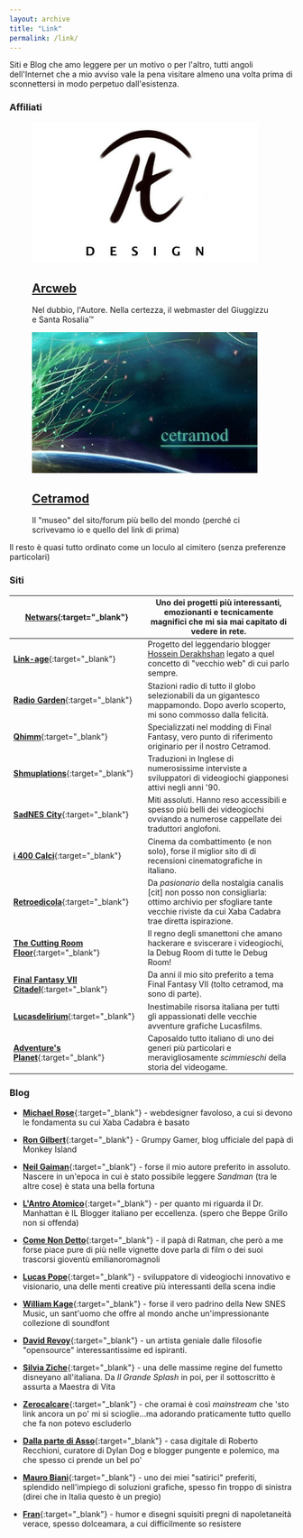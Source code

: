 ```yaml
---
layout: archive
title: "Link"
permalink: /link/
---
```


Siti e Blog che amo leggere per un motivo o per l'altro, tutti angoli dell'Internet che a mio avviso vale la pena visitare almeno una volta prima di sconnettersi in modo perpetuo dall'esistenza.

### <i class="fa fa-bookmark"></i> Affiliati

<figure>
  <a href="http://www.arcweb.it" target="blank"><img src="/images/arcweb.jpg">
  <h2 class="post-title"><i class="fa fa-circle"></i> Arcweb</h2></a>
  <p class="post-excerpt">Nel dubbio, l'Autore. Nella certezza, il webmaster del Giuggizzu e Santa Rosalia™</p>
</figure>

<figure>
  <a href="http://www.arcweb.it/cetramod/backup/home.php" target="blank"><img src="/images/teasercetramod.jpg">
  <h2 class="post-title"><i class="fa fa-circle"></i> Cetramod</h2></a>
  <p class="post-excerpt">Il "museo" del sito/forum più bello del mondo (perché ci scrivevamo io e quello del link di prima)</p>
</figure>

Il resto è quasi tutto ordinato come un loculo al cimitero (senza preferenze particolari)

### <i class="fa fa-globe"></i> Siti

| [**Netwars**](http://netwars-project.com/){:target="_blank"} | Uno dei progetti più interessanti, emozionanti e tecnicamente magnifici che mi sia mai capitato di vedere in rete. |
|------------------------------------------------------------------------------|-----------------------------------------------------------------------------------------------------------------------------------------------------------------------------|
| [**Link-age**](http://newmediasoc.com/projects/link-age/){:target="_blank"} | Progetto del leggendario blogger [Hossein Derakhshan](https://en.wikipedia.org/wiki/Hossein_Derakhshan) legato a quel concetto di "vecchio web" di cui parlo sempre. |
| [**Radio Garden**](http://radio.garden/){:target="_blank"} | Stazioni radio di tutto il globo selezionabili da un gigantesco mappamondo. Dopo averlo scoperto, mi sono commosso dalla felicità. |
| [**Qhimm**](http://forums.qhimm.com/index.php){:target="_blank"} | Specializzati nel modding di Final Fantasy, vero punto di riferimento originario per il nostro Cetramod. |
| [**Shmuplations**](http://shmuplations.com/){:target="_blank"} | Traduzioni in Inglese di numerosissime interviste a sviluppatori di videogiochi giapponesi attivi negli anni '90. |
| [**SadNES City**](http://www.sadnescity.it/){:target="_blank"} | Miti assoluti. Hanno reso accessibili e spesso più belli dei videogiochi ovviando a numerose cappellate dei traduttori anglofoni. |
| [**i 400 Calci**](http://www.i400calci.com/){:target="_blank"} | Cinema da combattimento (e non solo), forse il miglior sito di di recensioni cinematografiche in italiano. |
| [**Retroedicola**](http://www.retroedicola.it/){:target="_blank"} | Da _pasionario_ della nostalgia canalis [cit] non posso non consigliarla: ottimo archivio per sfogliare tante vecchie riviste da cui Xaba Cadabra trae diretta ispirazione. |
| [**The Cutting Room Floor**](https://tcrf.net/){:target="_blank"} | Il regno degli smanettoni che amano hackerare e sviscerare i videogiochi, la Debug Room di tutte le Debug Room! |
| [**Final Fantasy VII Citadel**](http://www.ff7citadel.com){:target="_blank"} | Da anni il mio sito preferito a tema Final Fantasy VII (tolto cetramod, ma sono di parte). |
| [**Lucasdelirium**](http://www.lucasdelirium.it/){:target="_blank"} | Inestimabile risorsa italiana per tutti gli appassionati delle vecchie avventure grafiche Lucasfilms. |
| [**Adventure's Planet**](http://www.adventuresplanet.it/){:target="_blank"} | Caposaldo tutto italiano di uno dei generi più particolari e meravigliosamente _scimmieschi_ della storia del videogame. |

### <i class="fa fa-pencil-alt"></i> Blog

- [**Michael Rose**](https://mademistakes.com/){:target="_blank"} - webdesigner favoloso, a cui si devono le fondamenta su cui Xaba Cadabra è basato

- [**Ron Gilbert**](http://grumpygamer.com/){:target="_blank"} - Grumpy Gamer, blog ufficiale del papà di Monkey Island

- [**Neil Gaiman**](http://www.neilgaiman.com/){:target="_blank"} - forse il mio autore preferito in assoluto. Nascere in un'epoca in cui è stato possibile leggere _Sandman_ (tra le altre cose) è stata una bella fortuna

- [**L'Antro Atomico**](http://docmanhattan.blogspot.it/){:target="_blank"} - per quanto mi riguarda il Dr. Manhattan è IL Blogger italiano per eccellenza. (spero che Beppe Grillo non si offenda)

- [**Come Non Detto**](https://leortola.wordpress.com/){:target="_blank"} - il papà di Ratman, che però a me forse piace pure di più nelle vignette dove parla di film o dei suoi trascorsi gioventù emilianoromagnoli

- [**Lucas Pope**](http://dukope.com/){:target="_blank"} - sviluppatore di videogiochi innovativo e visionario, una delle menti creative più interessanti della scena indie

- [**William Kage**](http://www.williamkage.com/){:target="_blank"} - forse il vero padrino della New SNES Music, un sant'uomo che offre al mondo anche un'impressionante collezione di soundfont

- [**David Revoy**](http://www.davidrevoy.com/){:target="_blank"} - un artista geniale dalle filosofie "opensource" interessantissime ed ispiranti. 

- [**Silvia Ziche**](http://www.silviaziche.com/){:target="_blank"} - una delle massime regine del fumetto disneyano all'italiana. Da _Il Grande Splash_ in poi, per il sottoscritto è assurta a Maestra di Vita

- [**Zerocalcare**](http://www.zerocalcare.it/){:target="_blank"} - che oramai è così _mainstream_ che 'sto link ancora un po' mi si scioglie...ma adorando praticamente tutto quello che fa non potevo escluderlo

- [**Dalla parte di Asso**](http://prontoallaresa.blogspot.com/){:target="_blank"} - casa digitale di Roberto Recchioni, curatore di Dylan Dog e blogger pungente e polemico, ma che spesso ci prende un bel po' 

- [**Mauro Biani**](http://maurobiani.it/){:target="_blank"} - uno dei miei "satirici" preferiti, splendido nell'impiego di soluzioni grafiche, spesso fin troppo di sinistra (direi che in Italia questo è un pregio)

- [**Fran**](http://www.frandemartino.net/){:target="_blank"} - humor e disegni squisiti pregni di napoletaneità verace, spesso dolceamara, a cui difficilmente so resistere